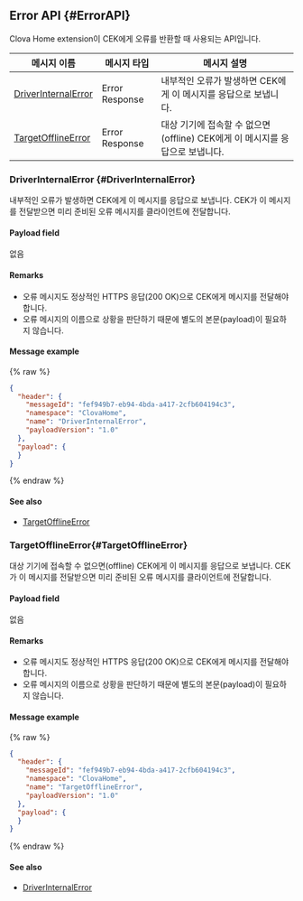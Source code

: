 ## Error API {#ErrorAPI}
Clova Home extension이 CEK에게 오류를 반환할 때 사용되는 API입니다.


| 메시지 이름         | 메시지 타입  | 메시지 설명                                   |
|------------------|-----------|---------------------------------------------|
| [DriverInternalError](#DriverInternalError)                                 | Error Response | 내부적인 오류가 발생하면 CEK에게 이 메시지를 응답으로 보냅니다.             |
| [TargetOfflineError](#TargetOfflineError)                                   | Error Response | 대상 기기에 접속할 수 없으면(offline) CEK에게 이 메시지를 응답으로 보냅니다. |

### DriverInternalError {#DriverInternalError}
내부적인 오류가 발생하면 CEK에게 이 메시지를 응답으로 보냅니다. CEK가 이 메시지를 전달받으면 미리 준비된 오류 메시지를 클라이언트에 전달합니다.

#### Payload field

없음

#### Remarks
* 오류 메시지도 정상적인 HTTPS 응답(200 OK)으로 CEK에게 메시지를 전달해야 합니다.
* 오류 메시지의 이름으로 상황을 판단하기 때문에 별도의 본문(payload)이 필요하지 않습니다.

#### Message example

{% raw %}
```json
{
  "header": {
    "messageId": "fef949b7-eb94-4bda-a417-2cfb604194c3",
    "namespace": "ClovaHome",
    "name": "DriverInternalError",
    "payloadVersion": "1.0"
  },
  "payload": {
  }
}
```
{% endraw %}

#### See also
* [TargetOfflineError](#TargetOfflineError)

### TargetOfflineError{#TargetOfflineError}
대상 기기에 접속할 수 없으면(offline) CEK에게 이 메시지를 응답으로 보냅니다. CEK가 이 메시지를 전달받으면 미리 준비된 오류 메시지를 클라이언트에 전달합니다.

#### Payload field

없음

#### Remarks
* 오류 메시지도 정상적인 HTTPS 응답(200 OK)으로 CEK에게 메시지를 전달해야 합니다.
* 오류 메시지의 이름으로 상황을 판단하기 때문에 별도의 본문(payload)이 필요하지 않습니다.

#### Message example

{% raw %}
```json
{
  "header": {
    "messageId": "fef949b7-eb94-4bda-a417-2cfb604194c3",
    "namespace": "ClovaHome",
    "name": "TargetOfflineError",
    "payloadVersion": "1.0"
  },
  "payload": {
  }
}
```
{% endraw %}

#### See also
* [DriverInternalError](#DriverInternalError)
